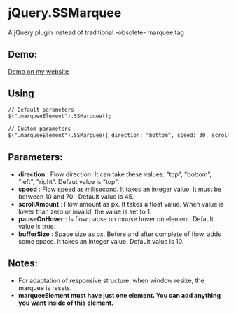 # jQuery.SSMarquee
A jQuery plugin instead of traditional -obsolete- marquee tag


## Demo:
[Demo on my website](https://www.bilalafsar.com/Upload/Files/jQuery.SSMarquee.Demo.html)

## Using
```html
// Default parameters
$(".marqueeElement").SSMarquee();

// Custom parameters
$(".marqueeElement").SSMarquee({ direction: "bottom", speed: 30, scrollAmount: 1.2, pauseOnHover: false, bufferSize: 20 });
```

## Parameters:
* **direction** : Flow direction. It can take these values: "top", "bottom", "left", "right". Defaut value is "top".
* **speed** : Flow speed as milisecond. It takes an integer value. It must be between 10 and 70 . Default value is 45.
* **scrollAmount** : Flow amount as px. It takes a float value. When value is lower than zero or invalid, the value is set to 1.
* **pauseOnHover** : Is flow pause on mouse hover on element. Default value is true.
* **bufferSize** : Space size as px. Before and after complete of flow, adds some space. It takes an integer value. Default value is 10.

## Notes:
* For adaptation of responsive structure, when window resize, the marquee is resets.
* **marqueeElement must have just one element. You can add anything you want inside of this element.**
